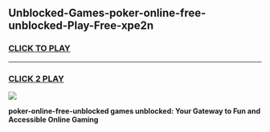 
## Unblocked-Games-poker-online-free-unblocked-Play-Free-xpe2n
<h3>
<a href="https://premium76.site?title=poker-online-free-unblocked&ref=18A1">CLICK TO PLAY</a></h3>
<hr>

<h3>
<a href="https://premium76.site?title=poker-online-free-unblocked&ref=18A1">CLICK 2 PLAY</a>
  
</h3>

<a href="https://premium76.site?title=poker-online-free-unblocked&ref=18A1"><img src="https://clearcache.store/games.png"></a>


**poker-online-free-unblocked games unblocked: Your Gateway to Fun and Accessible Online Gaming**
